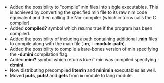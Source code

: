 * Added the possibility to "compile" min files into sibgle executables. This is achieved by converting the specified min file to its raw nim code equivalent and then calling the Nim compiler (which in turns calls the C compiler).
* Added **compiled?** symbol which returns true if the program has been compiled.
* Added the possibility of including a path containing additional **.min** files to compile along with the main file (**-m**, **--module-path**).
* Added the possibility to compile a bare-bones version of min specifying the **-d:mini** compilation flag.
* Added **mini?** symbol which returns true if min was compiled specifying **-d:mini**.
* Now distributing precompiled **litemin** and **minimin** executables as well.
* Moved **puts**, **puts!** and **gets** from io module to lang module.

